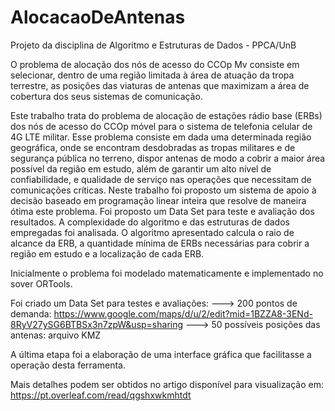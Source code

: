 # AlocacaoDeAntenas
Projeto da disciplina de Algoritmo e Estruturas de Dados - PPCA/UnB

O problema de alocação dos nós de acesso do CCOp Mv consiste em selecionar, dentro de uma região limitada à área de atuação da tropa terrestre, as posições das viaturas de antenas que maximizam a área de cobertura dos seus sistemas de comunicação. 

Este trabalho trata do problema de alocação de estações rádio base (ERBs) dos nós de acesso do CCOp móvel para o sistema de telefonia celular de 4G LTE militar. Esse problema consiste em dada uma determinada região geográfica, onde se encontram desdobradas as tropas militares e de segurança pública no terreno, dispor antenas de modo a cobrir a maior área possível da região em estudo, além de garantir um alto nível de confiabilidade, e qualidade de serviço nas operações que necessitam de comunicações críticas. Neste trabalho foi proposto um sistema de apoio à decisão baseado em programação linear inteira que resolve de maneira ótima este problema. Foi proposto um Data Set para teste e avaliação dos resultados. A complexidade do algoritmo e das estruturas de dados empregadas foi analisada. O algoritmo apresentado calcula o raio de alcance da ERB, a quantidade mínima de ERBs necessárias para cobrir a região em estudo e a localização de cada ERB.

Inicialmente o problema foi modelado matematicamente e implementado no sover ORTools.

Foi criado um Data Set para testes e avaliações:
    ---> 200 pontos de demanda: https://www.google.com/maps/d/u/2/edit?mid=1BZZA8-3ENd-8RyV27ySG6BTBSx3n7zpW&usp=sharing
    ---> 50 possíveis posições das antenas: arquivo KMZ

A última etapa foi a elaboração de uma interface gráfica que facilitasse a operação desta ferramenta.

Mais detalhes podem ser obtidos no artigo disponível para visualização em: https://pt.overleaf.com/read/qgshxwkmhtdt
